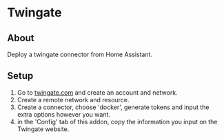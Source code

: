 # Twingate

## About
Deploy a twingate connector from Home Assistant.

## Setup
1. Go to [twingate.com](https://www.twingate.com) and create an account and network.
2. Create a remote network and resource.
3. Create a connector, choose 'docker', generate tokens and input the extra options however you want.
4. in the 'Config' tab of this addon, copy the information you input on the Twingate website.
